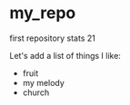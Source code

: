 # my_repo
first repository stats 21

Let's add a list of things I like:

+ fruit
+ my melody
+ church

